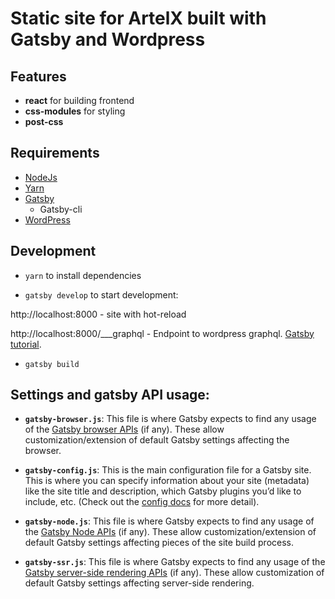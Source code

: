 # Static site for ArtelX built with Gatsby and Wordpress

## Features

- **react** for building frontend
- **css-modules** for styling
- **post-css**

## Requirements

- [NodeJs](https://nodejs.org)
- [Yarn](https://nodejs.org)
- [Gatsby](https://www.gatsbyjs.com)
    - Gatsby-cli
- [WordPress](https://wordpress.com)

## Development

- ``yarn``
to install dependencies


- ``gatsby develop``
to start development:

http://localhost:8000 - site with hot-reload

http://localhost:8000/___graphql - Endpoint to wordpress graphql. 
 [Gatsby tutorial](https://www.gatsbyjs.com/tutorial/part-five/#introducing-graphiql).

- ``gatsby build``

## Settings and gatsby API usage:

-  **`gatsby-browser.js`**: This file is where Gatsby expects to find any usage of the [Gatsby browser APIs](https://www.gatsbyjs.com/docs/browser-apis/) (if any). These allow customization/extension of default Gatsby settings affecting the browser.

-  **`gatsby-config.js`**: This is the main configuration file for a Gatsby site. This is where you can specify information about your site (metadata) like the site title and description, which Gatsby plugins you’d like to include, etc. (Check out the [config docs](https://www.gatsbyjs.com/docs/gatsby-config/) for more detail).

-  **`gatsby-node.js`**: This file is where Gatsby expects to find any usage of the [Gatsby Node APIs](https://www.gatsbyjs.com/docs/node-apis/) (if any). These allow customization/extension of default Gatsby settings affecting pieces of the site build process.

-  **`gatsby-ssr.js`**: This file is where Gatsby expects to find any usage of the [Gatsby server-side rendering APIs](https://www.gatsbyjs.com/docs/ssr-apis/) (if any). These allow customization of default Gatsby settings affecting server-side rendering.

